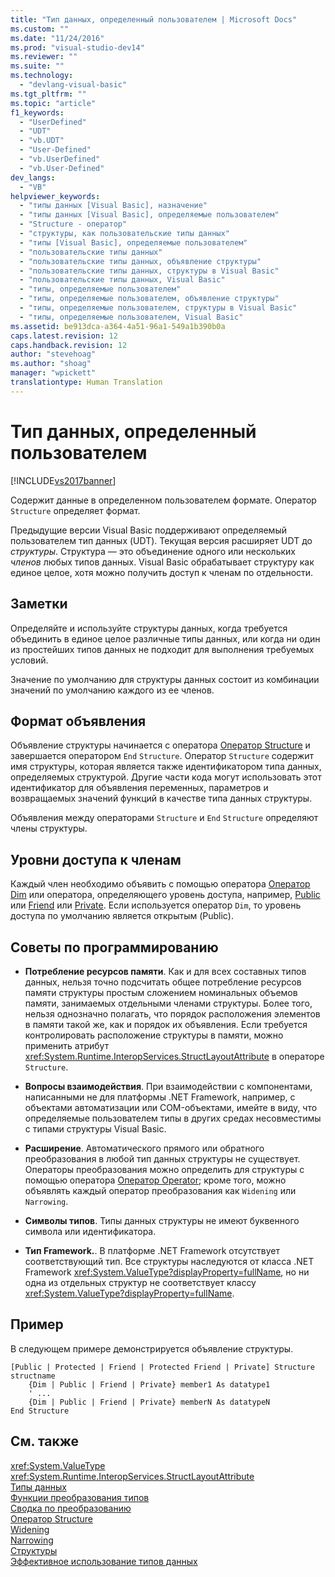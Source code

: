 ```yaml
---
title: "Тип данных, определенный пользователем | Microsoft Docs"
ms.custom: ""
ms.date: "11/24/2016"
ms.prod: "visual-studio-dev14"
ms.reviewer: ""
ms.suite: ""
ms.technology: 
  - "devlang-visual-basic"
ms.tgt_pltfrm: ""
ms.topic: "article"
f1_keywords: 
  - "UserDefined"
  - "UDT"
  - "vb.UDT"
  - "User-Defined"
  - "vb.UserDefined"
  - "vb.User-Defined"
dev_langs: 
  - "VB"
helpviewer_keywords: 
  - "типы данных [Visual Basic], назначение"
  - "типы данных [Visual Basic], определяемые пользователем"
  - "Structure - оператор"
  - "структуры, как пользовательские типы данных"
  - "типы [Visual Basic], определяемые пользователем"
  - "пользовательские типы данных"
  - "пользовательские типы данных, объявление структуры"
  - "пользовательские типы данных, структуры в Visual Basic"
  - "пользовательские типы данных, Visual Basic"
  - "типы, определяемые пользователем"
  - "типы, определяемые пользователем, объявление структуры"
  - "типы, определяемые пользователем, структуры в Visual Basic"
  - "типы, определяемые пользователем, Visual Basic"
ms.assetid: be913dca-a364-4a51-96a1-549a1b390b0a
caps.latest.revision: 12
caps.handback.revision: 12
author: "stevehoag"
ms.author: "shoag"
manager: "wpickett"
translationtype: Human Translation
---
```

# Тип данных, определенный пользователем
[!INCLUDE[vs2017banner](../../../csharp/includes/vs2017banner.md)]

Содержит данные в определенном пользователем формате.  Оператор `Structure` определяет формат.  
  
 Предыдущие версии Visual Basic поддерживают определяемый пользователем тип данных \(UDT\).  Текущая версия расширяет UDT до *структуры*.  Структура — это объединение одного или нескольких *членов* любых типов данных.  Visual Basic обрабатывает структуру как единое целое, хотя можно получить доступ к членам по отдельности.  
  
## Заметки  
 Определяйте и используйте структуры данных, когда требуется объединить в единое целое различные типы данных, или когда ни один из простейших типов данных не подходит для выполнения требуемых условий.  
  
 Значение по умолчанию для структуры данных состоит из комбинации значений по умолчанию каждого из ее членов.  
  
## Формат объявления  
 Объявление структуры начинается с оператора [Оператор Structure](../../../visual-basic/language-reference/statements/structure-statement.md) и завершается оператором `End` `Structure`.  Оператор `Structure` содержит имя структуры, которая является также идентификатором типа данных, определяемых структурой.  Другие части кода могут использовать этот идентификатор для объявления переменных, параметров и возвращаемых значений функций в качестве типа данных структуры.  
  
 Объявления между операторами `Structure` и `End` `Structure` определяют члены структуры.  
  
## Уровни доступа к членам  
 Каждый член необходимо объявить с помощью оператора [Оператор Dim](../../../visual-basic/language-reference/statements/dim-statement.md) или оператора, определяющего уровень доступа, например, [Public](../../../visual-basic/language-reference/modifiers/public.md) или [Friend](../../../visual-basic/language-reference/modifiers/friend.md) или [Private](../../../visual-basic/language-reference/modifiers/private.md).  Если используется оператор `Dim`, то уровень доступа по умолчанию является открытым \(Public\).  
  
## Советы по программированию  
  
-   **Потребление ресурсов памяти**. Как и для всех составных типов данных, нельзя точно подсчитать общее потребление ресурсов памяти структуры простым сложением номинальных объемов памяти, занимаемых отдельными членами структуры.  Более того, нельзя однозначно полагать, что порядок расположения элементов в памяти такой же, как и порядок их объявления.  Если требуется контролировать расположение структуры в памяти, можно применить атрибут <xref:System.Runtime.InteropServices.StructLayoutAttribute> в операторе `Structure`.  
  
-   **Вопросы взаимодействия**. При взаимодействии с компонентами, написанными не для платформы .NET Framework, например, с объектами автоматизации или COM\-объектами, имейте в виду, что определяемые пользователем типы в других средах несовместимы с типами структуры Visual Basic.  
  
-   **Расширение**. Автоматического прямого или обратного преобразования в любой тип данных структуры не существует.  Операторы преобразования можно определить для структуры с помощью оператора [Оператор Operator](../../../visual-basic/language-reference/statements/operator-statement.md); кроме того, можно объявлять каждый оператор преобразования как `Widening` или `Narrowing`.  
  
-   **Символы типов**. Типы данных структуры не имеют буквенного символа или идентификатора.  
  
-   **Тип Framework.**. В платформе .NET Framework отсутствует соответствующий тип.  Все структуры наследуются от класса .NET Framework <xref:System.ValueType?displayProperty=fullName>, но ни одна из отдельных структур не соответствует классу <xref:System.ValueType?displayProperty=fullName>.  
  
## Пример  
 В следующем примере демонстрируется объявление структуры.  
  
```  
[Public | Protected | Friend | Protected Friend | Private] Structure structname  
    {Dim | Public | Friend | Private} member1 As datatype1  
    ' ...  
    {Dim | Public | Friend | Private} memberN As datatypeN  
End Structure  
```  
  
## См. также  
 <xref:System.ValueType>   
 <xref:System.Runtime.InteropServices.StructLayoutAttribute>   
 [Типы данных](../../../visual-basic/language-reference/data-types/data-type-summary.md)   
 [Функции преобразования типов](../../../visual-basic/language-reference/functions/type-conversion-functions.md)   
 [Сводка по преобразованию](../../../visual-basic/language-reference/keywords/conversion-summary.md)   
 [Оператор Structure](../../../visual-basic/language-reference/statements/structure-statement.md)   
 [Widening](../../../visual-basic/language-reference/modifiers/widening.md)   
 [Narrowing](../../../visual-basic/language-reference/modifiers/narrowing.md)   
 [Структуры](../../../visual-basic/programming-guide/language-features/data-types/structures.md)   
 [Эффективное использование типов данных](../../../visual-basic/programming-guide/language-features/data-types/efficient-use-of-data-types.md)